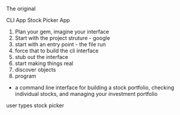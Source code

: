 The original

CLI App
Stock Picker App 

1. Plan your gem, imagine your interface 
2. Start with the project struture - google 
3. start with an entry point - the file run 
4. force that to build the cli interface 
5. stub out the interface 
6. start making things real 
7. discover objects
8. program 







- a command line interface for building a stock portfolio, checking individual stocks, and managing your investment portfolio 

user types stock picker 

